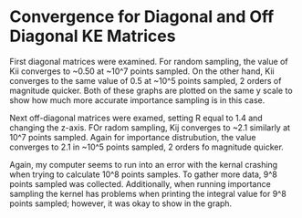 # Convergence for Diagonal and Off Diagonal KE Matrices

First diagonal matrices were examined. For random sampling, the value of Kii converges to ~0.50 at ~10^7 points sampled. On the other hand, Kii converges to the same value of 0.5 at ~10^5 points sampled, 2 orders of magnitude quicker. Both of these graphs are plotted on the same y scale to show how much more accurate importance sampling is in this case. 

Next off-diagonal matrices were examed, setting R equal to 1.4 and changing the z-axis. FOr radom sampling, Kij converges to ~2.1 similarly at 10^7 points sampled. Again for importance distrubution, the value converges to 2.1 in ~10^5 points sampled, 2 orders fo magnitude quicker. 

Again, my computer seems to run into an error with the kernal crashing when trying to calculate 10^8 points samples. To gather more data, 9^8 points sampled was collected. Additionally, when running importance sampling the kernel has problems when printing the integral value for 9^8 points sampled; however, it was okay to show in the graph. 